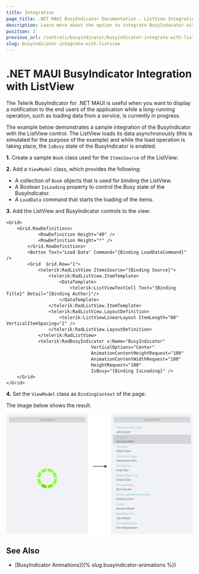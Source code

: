 ```yaml
---
title: Integration
page_title: .NET MAUI BusyIndicator Documentation - ListView Integration
description: Learn more about the option to integrate BusyIndacator with ListView control.
position: 2
previous_url: /controls/busyindicator/busyindicator-integrate-with-listview
slug: busyindicator-integrate-with-listview
---
```


# .NET MAUI BusyIndicator Integration with ListView

The Telerik BusyIndicator for .NET MAUI is useful when you want to display a notification to the end users of the application while a long-running operation, such as loading data from a service, is currently in progress.

The example below demonstrates a sample integration of the BusyIndicator with the ListView control. The ListView loads its data asynchronously (this is simulated for the purpose of the example) and while the load operation is taking place, the `IsBusy` state of the BusyIndicator is enabled.

**1.** Create a sample `Book` class used for the `ItemsSource` of the ListView:

<snippet id='busyindicator-withlistview-model' />

**2.** Add a `ViewModel` class, which provides the following:

  * A collection of `Book` objects that is used for binding the ListView.
  * A Boolean `IsLoading` property to control the Busy state of the BusyIndicator.
  * A `LoadData` command that starts the loading of the items.

<snippet id='busyindicator-withlistview-csharp' />

**3.** Add the ListView and BusyIndicator controls to the view:

```XAML
<Grid>
    <Grid.RowDefinitions>
            <RowDefinition Height="40" />
            <RowDefinition Height="*" />
        </Grid.RowDefinitions>
        <Button Text="Load Data" Command="{Binding LoadDataCommand}" />
        <Grid  Grid.Row="1">
            <telerik:RadListView ItemsSource="{Binding Source}">
                <telerik:RadListView.ItemTemplate>
                    <DataTemplate>
                        <telerik:ListViewTextCell Text="{Binding Title}" Detail="{Binding Author}"/>
                    </DataTemplate>
                </telerik:RadListView.ItemTemplate>
                <telerik:RadListView.LayoutDefinition>
                    <telerik:ListViewLinearLayout ItemLength="80" VerticalItemSpacing="2" />
                </telerik:RadListView.LayoutDefinition>
            </telerik:RadListView>
            <telerik:RadBusyIndicator x:Name="BusyIndicator"                             
                                VerticalOptions="Center"
                                AnimationContentHeightRequest="100"
                                AnimationContentWidthRequest="100"
                                HeightRequest="100"
                                IsBusy="{Binding IsLoading}" />
    </Grid>
</Grid>
```

**4.** Set the `ViewModel` class as `BindingContext` of the page:

<snippet id='busyindicator-withlistview-setvm' />

The image below shows the result.

![BusyIndicator with ListView](images/busyindicator-withlistview.png)

## See Also

- [BusyIndicator Animations]({% slug busyindicator-animations %})
